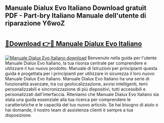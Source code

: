 ## Manuale Dialux Evo Italiano Download gratuit PDF - Part-bry Italiano Manuale dell'utente di riparazione Y6woZ

# <h2><a href="http://dfftf2x.blite.top/?on=Manuale+Dialux+Evo+Italiano">🔗Download 👉🔴 Manuale Dialux Evo Italiano</a></h2>

[![Manuale Dialux Evo Italiano download](https://i.imgur.com/lujVjoI.png)](http://dfftf2x.blite.top/?on=Manuale+Dialux+Evo+Italiano)
Benvenuto nella guida per l'utente Manuale Dialux Evo Italiano, la tua risorsa centrale per comprendere e utilizzare il tuo nuovo prodotto. Manuale di Istruzioni per principianti questa guida è progettata per i principianti per utilizzare in sicurezza il loro nuovo Manuale Dialux Evo Italiano. Manuale Dialux Evo Italiano ha una serie di funzionalità avanzate, tra cui geolocalizzazione, avvisi intelligenti, temi personalizzabili e sincronizzazione di più dispositivi, tutti accessibili e personalizzati dall'interfaccia. Riteniamo che Manuale Dialux Evo Italiano sia stata una guida essenziale alla tua ricerca per comprendere le caratteristiche e le capacità del tuo nuovo articolo. Se hai bisogno di aiuto o hai domande, il nostro team di assistenza clienti è sempre a tua disposizione.
